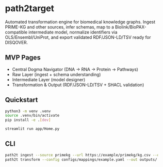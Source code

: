 # path2target

Automated transformation engine for biomedical knowledge graphs. Ingest PRIME-KG and other sources, infer schemas, map to a Biolink/BioPAX-compatible intermediate model, normalize identifiers via OLS/Ensembl/UniProt, and export validated RDF/JSON-LD/TSV ready for DISQOVER.

## MVP Pages
- Central Dogma Navigator (DNA → RNA → Protein → Pathways)
- Raw Layer (ingest + schema understanding)
- Intermediate Layer (model designer)
- Transformation & Output (RDF/JSON-LD/TSV + SHACL validation)

## Quickstart
```bash
python3 -m venv .venv
source .venv/bin/activate
pip install -e .[dev]

streamlit run app/Home.py
```

## CLI
```bash
path2t ingest --source primekg --url https://example/primekg/kg.csv --out data/raw/primekg.csv
path2t transform --config configs/mappings/example.yaml --out outputs/
```



